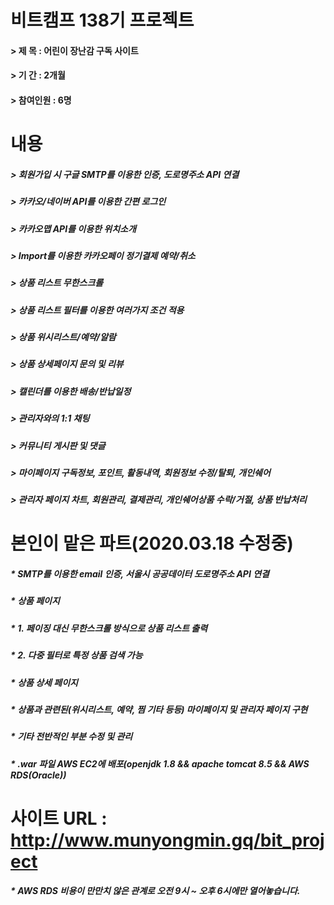 # 비트캠프 138기 프로젝트
#### > 제   목 : 어린이 장난감 구독 사이트
#### > 기   간 : 2개월
#### > 참여인원 : 6명
 
 

# 내용
##### > 회원가입 시 구글 SMTP를 이용한 인증, 도로명주소 API 연결
##### > 카카오/네이버 API를 이용한 간편 로그인
##### > 카카오맵 API를 이용한 위치소개
##### > Import를 이용한 카카오페이 정기결제 예약/취소
##### > 상품 리스트 무한스크롤
##### > 상품 리스트 필터를 이용한 여러가지 조건 적용
##### > 상품 위시리스트/예약/알람
##### > 상품 상세페이지 문의 및 리뷰
##### > 캘린더를 이용한 배송/반납일정
##### > 관리자와의 1:1 채팅
##### > 커뮤니티 게시판 및 댓글
##### > 마이페이지 구독정보, 포인트, 활동내역, 회원정보 수정/탈퇴, 개인쉐어
##### > 관리자 페이지 차트, 회원관리, 결제관리, 개인쉐어상품 수락/거절, 상품 반납처리

# 본인이 맡은 파트(2020.03.18 수정중)
##### * SMTP를 이용한 email 인증, 서울시 공공데이터 도로명주소 API 연결
##### * 상품 페이지
##### * 1. 페이징 대신 무한스크롤 방식으로 상품 리스트 출력
##### * 2. 다중 필터로 특정 상품 검색 가능
##### * 상품 상세 페이지
##### * 상품과 관련된(위시리스트, 예약, 찜 기타 등등) 마이페이지 및 관리자 페이지 구현
##### * 기타 전반적인 부분 수정 및 관리
##### * .war 파일 AWS EC2에 배포(openjdk 1.8 && apache tomcat 8.5 && AWS RDS(Oracle)) 

# 사이트 URL : http://www.munyongmin.gq/bit_project
##### * AWS RDS 비용이 만만치 않은 관계로 오전 9시 ~ 오후 6시에만 열어놓습니다.
